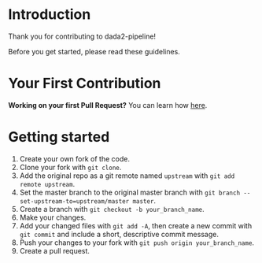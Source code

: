 # Introduction

Thank you for contributing to dada2-pipeline!

Before you get started, please read these guidelines.

# Your First Contribution

**Working on your first Pull Request?** You can learn how [here](http://makeapullrequest.com/).

# Getting started

1. Create your own fork of the code.
2. Clone your fork with `git clone`.
3. Add the original repo as a git remote named `upstream` with `git add remote upstream`.
4. Set the master branch to the original master branch with `git branch --set-upstream-to=upstream/master master`.
5. Create a branch with `git checkout -b your_branch_name`.
6. Make your changes.
7. Add your changed files with `git add -A`, then create a new commit with `git commit` and include a short, descriptive commit message.
8. Push your changes to your fork with `git push origin your_branch_name`.
9. Create a pull request.

